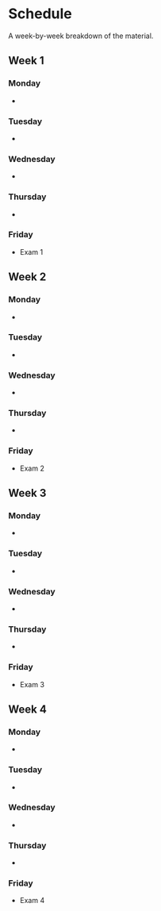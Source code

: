 # Schedule

A week-by-week breakdown of the material.

## Week  1

### Monday

-

### Tuesday

-

### Wednesday

-

### Thursday

-

### Friday

- Exam 1

## Week  2

### Monday

-

### Tuesday

-

### Wednesday

-

### Thursday

-

### Friday

- Exam 2

## Week  3

### Monday

-

### Tuesday

-

### Wednesday

-

### Thursday

-

### Friday

- Exam 3

## Week  4

### Monday

-

### Tuesday

-

### Wednesday

-

### Thursday

-

### Friday

- Exam 4

